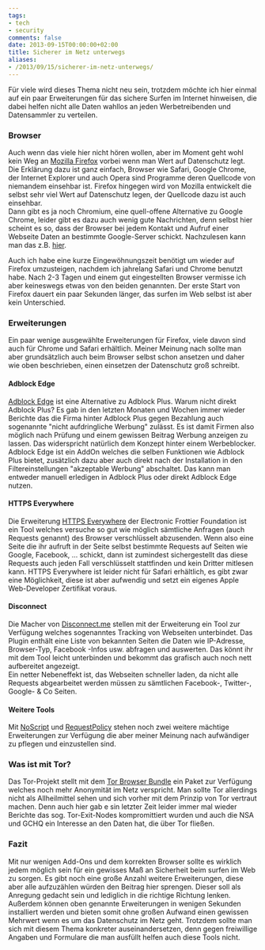 ```yaml
---
tags:
- tech
- security
comments: false
date: 2013-09-15T00:00:00+02:00
title: Sicherer im Netz unterwegs
aliases:
- /2013/09/15/sicherer-im-netz-unterwegs/
---
```


Für viele wird dieses Thema nicht neu sein, trotzdem möchte ich hier einmal auf ein paar Erweiterungen für das sichere Surfen im Internet hinweisen, die dabei helfen nicht alle Daten wahllos an jeden Werbetreibenden und Datensammler zu verteilen.  

### Browser

Auch wenn das viele hier nicht hören wollen, aber im Moment geht wohl kein Weg an [Mozilla Firefox](https://www.mozilla.org/de/) vorbei wenn man Wert auf Datenschutz legt. Die Erklärung dazu ist ganz einfach, Browser wie Safari, Google Chrome, der Internet Explorer und auch Opera sind Programme deren Quellcode von niemandem einsehbar ist. Firefox hingegen wird von Mozilla entwickelt die selbst sehr viel Wert auf Datenschutz legen, der Quellcode dazu ist auch einsehbar.  
Dann gibt es ja noch Chromium, eine quell-offene Alternative zu Google Chrome, leider gibt es dazu auch wenig gute Nachrichten, denn selbst hier scheint es so, dass der Browser bei jedem Kontakt und Aufruf einer Webseite Daten an bestimmte Google-Server schickt. Nachzulesen kann man das z.B. [hier](https://github.com/nylira/prism-break/issues/169).

Auch ich habe eine kurze Eingewöhnungszeit benötigt um wieder auf Firefox umzusteigen, nachdem ich jahrelang Safari und Chrome benutzt habe. Nach 2-3 Tagen und einem gut eingestellten Browser vermisse ich aber keineswegs etwas von den beiden genannten. Der erste Start von Firefox dauert ein paar Sekunden länger, das surfen im Web selbst ist aber kein Unterschied.

### Erweiterungen
Ein paar wenige ausgewählte Erweiterungen für Firefox, viele davon sind auch für Chrome und Safari erhältlich. Meiner Meinung nach sollte man aber grundsätzlich auch beim Browser selbst schon ansetzen und daher wie oben beschrieben, einen einsetzen der Datenschutz groß schreibt.

#### Adblock Edge
[Adblock Edge](https://addons.mozilla.org/de/firefox/addon/adblock-edge/) ist eine Alternative zu Adblock Plus. Warum nicht direkt Adblock Plus? Es gab in den letzten Monaten und Wochen immer wieder Berichte das die Firma hinter Adblock Plus gegen Bezahlung auch sogenannte "nicht aufdringliche Werbung" zulässt. Es ist damit Firmen also möglich nach Prüfung und einem gewissen Beitrag Werbung anzeigen zu lassen. Das widerspricht natürlich dem Konzept hinter einem Werbeblocker.  
Adblock Edge ist ein AddOn welches die selben Funktionen wie Adblock Plus bietet, zusätzlich dazu aber auch direkt nach der Installation in den Filtereinstellungen "akzeptable Werbung" abschaltet. Das kann man entweder manuell erledigen in Adblock Plus oder direkt Adblock Edge nutzen.

#### HTTPS Everywhere
Die Erweiterung [HTTPS Everywhere](https://www.eff.org/https-everywhere) der Electronic Frottier Foundation ist ein Tool welches versuche so gut wie möglich sämtliche Anfragen (auch Requests genannt) des Browser verschlüsselt abzusenden. Wenn also eine Seite die ihr aufruft in der Seite selbst bestimmte Requests auf Seiten wie Google, Facebook, … schickt, dann ist zumindest sichergestellt das diese Requests auch jeden Fall verschlüsselt stattfinden und kein Dritter mitlesen kann.
HTTPS Everywhere ist leider nicht für Safari erhältlich, es gibt zwar eine Möglichkeit, diese ist aber aufwendig und setzt ein eigenes Apple Web-Developer Zertifikat voraus.

#### Disconnect
Die Macher von [Disconnect.me](https://www.disconnect.me/) stellen mit der Erweiterung ein Tool zur Verfügung welches sogenanntes Tracking von Webseiten unterbindet. Das Plugin enthält eine Liste von bekannten Seiten die Daten wie IP-Adresse, Browser-Typ, Facebook -Infos usw. abfragen und auswerten. Das könnt ihr mit dem Tool leicht unterbinden und bekommt das grafisch auch noch nett aufbereitet angezeigt.  
Ein netter Nebeneffekt ist, das Webseiten schneller laden, da nicht alle Requests abgearbeitet werden müssen zu sämtlichen Facebook-, Twitter-, Google- & Co Seiten.

#### Weitere Tools
Mit [NoScript](http://noscript.net/) und [RequestPolicy](http://requestpolicy.com/) stehen noch zwei weitere mächtige Erweiterungen zur Verfügung die aber meiner Meinung nach aufwändiger zu pflegen und einzustellen sind. 

### Was ist mit Tor?
Das Tor-Projekt stellt mit dem [Tor Browser Bundle](https://www.torproject.org/projects/torbrowser.html.en) ein Paket zur Verfügung welches noch mehr Anonymität im Netz verspricht. Man sollte Tor allerdings nicht als Allheilmittel sehen und sich vorher mit dem Prinzip von Tor vertraut machen. Denn auch hier gab e sin letzter Zeit leider immer mal wieder Berichte das sog. Tor-Exit-Nodes kompromittiert wurden und auch die NSA und GCHQ ein Interesse an den Daten hat, die über Tor fließen.


### Fazit
Mit nur wenigen Add-Ons und dem korrekten Browser sollte es wirklich jedem möglich sein für ein gewisses Maß an Sicherheit beim surfen im Web zu sorgen. Es gibt noch eine große Anzahl weitere Erweiterungen, diese aber alle aufzuzählen würden den Beitrag hier sprengen. Dieser soll als Anregung gedacht sein und lediglich in die richtige Richtung lenken.  
Außerdem können oben genannte Erweiterungen in wenigen Sekunden installiert werden und bieten somit ohne großen Aufwand einen gewissen Mehrwert wenn es um das Datenschutz im Netz geht. Trotzdem sollte man sich mit diesem Thema konkreter auseinandersetzen, denn gegen freiwillige Angaben und Formulare die man ausfüllt helfen auch diese Tools nicht.

